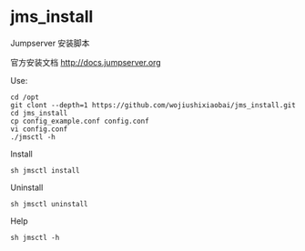 # jms_install
Jumpserver 安装脚本

官方安装文档 http://docs.jumpserver.org

Use:

```
cd /opt
git clont --depth=1 https://github.com/wojiushixiaobai/jms_install.git
cd jms_install
cp config_example.conf config.conf
vi config.conf
./jmsctl -h
```
Install
```
sh jmsctl install
```
Uninstall
```
sh jmsctl uninstall
```
Help
```
sh jmsctl -h
```
